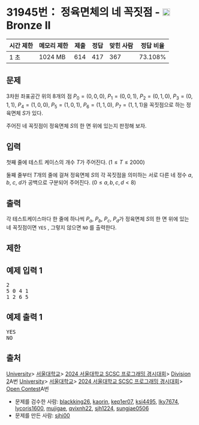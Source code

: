 # 31945번： 정육면체의 네 꼭짓점 - <img src="https://static.solved.ac/tier_small/4.svg" style="height:20px" />Bronze II


| 시간 제한 | 메모리 제한 | 제출 | 정답 | 맞힌 사람 | 정답 비율 |
| --- | --- | --- | --- | --- | --- |
| 1 초 | 1024 MB | 614 | 417 | 367 | 73.108% |


## 문제


$3$차원 좌표공간 위의 $8$개의 점 $P_0 = (0,0,0)$, $P_1 = (0,0,1)$, $P_2 = (0,1,0)$, $P_3 = (0,1,1)$, $P_4 = (1,0,0)$, $P_5 = (1,0,1)$, $P_6 = (1,1,0)$, $P_7 = (1,1,1)$을 꼭짓점으로 하는 정육면체 $S$가 있다.

주어진 네 꼭짓점이 정육면체 $S$의 한 면 위에 있는지 판정해 보자.




## 입력


첫째 줄에 테스트 케이스의 개수 $T$가 주어진다. $( 1\le T\le 2  000 )$

둘째 줄부터 $T$개의 줄에 걸쳐 정육면체 $S$의 각 꼭짓점을 의미하는 서로 다른 네 정수 $a$, $b$, $c$, $d$가 공백으로 구분되어 주어진다. $(0\le a, b, c, d\lt 8)$




## 출력


각 테스트케이스마다 한 줄에 하나씩 $P_a$, $P_b$, $P_c$, $P_d$가 정육면체 $S$의 한 면 위에 있는 네 꼭짓점이면 <code>YES</code>
, 그렇지 않으면 <code>NO</code>
를 출력한다.



## 제한




## 예제 입력 1


<pre>2
5 0 4 1
1 2 6 5
</pre>


## 예제 출력 1


<pre>YES
NO
</pre>






## 출처


[University](/category/5)> [서울대학교](/category/354)> [2024 서울대학교 SCSC 프로그래밍 경시대회](/category/1039)> [Division 2](/category/detail/4233)A번
[University](/category/5)> [서울대학교](/category/354)> [2024 서울대학교 SCSC 프로그래밍 경시대회](/category/1039)> [Open Contest](/category/detail/4234)A번
- 문제를 검수한 사람: [blackking26](/user/blackking26), [kaorin](/user/kaorin), [kep1er07](/user/kep1er07), [ksi4495](/user/ksi4495), [lky7674](/user/lky7674), [lycoris1600](/user/lycoris1600), [mujigae](/user/mujigae), [qvixnh22](/user/qvixnh22), [sjh1224](/user/sjh1224), [sungjae0506](/user/sungjae0506)
- 문제를 만든 사람: [sjhi00](/user/sjhi00)




